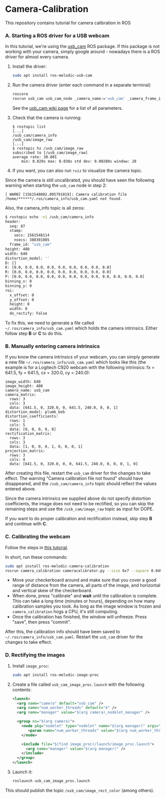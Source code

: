 # Camera-Calibration
This repository contains tutorial for camera calibration in ROS

### A. Starting a ROS driver for a USB webcam

In this tutorial, we're using the [usb_cam](http://wiki.ros.org/usb_cam)
ROS package. If this package is not working with your camera, simply google
around - nowadays there is a ROS driver for almost every camera.

1. Install the driver:

    ```bash
    sudo apt install ros-melodic-usb-cam
    ```

2. Run the camera driver (enter each command in a separate terminal)

    ```bash
    roscore
    rosrun usb_cam usb_cam_node _camera_name:='usb_cam' _camera_frame_id:='usb_cam'
    ```

    See the [usb_cam wiki page](http://wiki.ros.org/usb_cam) for a list of all
    parameters.

3. Check that the camera is running:

    ```
    $ rostopic list
    [...]
    /usb_cam/camera_info
    /usb_cam/image_raw
    [...]
    $ rostopic hz /usb_cam/image_raw
    subscribed to [/usb_cam/image_raw]
    average rate: 30.001
     	min: 0.029s max: 0.038s std dev: 0.00280s window: 28
    ```

4. If you want, you can also run `rviz` to visualize the camera topic.

Since the camera is still uncalibrated, you should have seen the following
warning when starting the `usb_cam` node in step 2:

```
[ WARN] [1561548002.895791819]: Camera calibration file /home/******/.ros/camera_info/usb_cam.yaml not found.
```

Also, the camera_info topic is all zeros:

```bash
$ rostopic echo -n1 /usb_cam/camera_info
header:
  seq: 87
  stamp:
    secs: 1561548114
    nsecs: 388301085
  frame_id: "usb_cam"
height: 480
width: 640
distortion_model: ''
D: []
K: [0.0, 0.0, 0.0, 0.0, 0.0, 0.0, 0.0, 0.0, 0.0]
R: [0.0, 0.0, 0.0, 0.0, 0.0, 0.0, 0.0, 0.0, 0.0]
P: [0.0, 0.0, 0.0, 0.0, 0.0, 0.0, 0.0, 0.0, 0.0, 0.0, 0.0, 0.0]
binning_x: 0
binning_y: 0
roi:
  x_offset: 0
  y_offset: 0
  height: 0
  width: 0
  do_rectify: False
```

To fix this, we need to generate a file called
`~/.ros/camera_info/usb_cam.yaml` which holds the camera intrinsics. Either
follow step **B** or **C** to do this.

### B. Manually entering camera intrinsics

If you know the camera intrinsics of your webcam, you can simply generate a new
file `~/.ros/camera_info/usb_cam.yaml` which looks like this (the example is
for a Logitech C920 webcam with the following intrinsics: fx = 641.5,
fy = 641.5, cx = 320.0, cy = 240.0):


```
image_width: 640
image_height: 480
camera_name: usb_cam
camera_matrix:
  rows: 3
  cols: 3
  data: [641.5, 0, 320.0, 0, 641.5, 240.0, 0, 0, 1]
distortion_model: plumb_bob
distortion_coefficients:
  rows: 1
  cols: 5
  data: [0, 0, 0, 0, 0]
rectification_matrix:
  rows: 3
  cols: 3
  data: [1, 0, 0, 0, 1, 0, 0, 0, 1]
projection_matrix:
  rows: 3
  cols: 4
  data: [641.5, 0, 320.0, 0, 0, 641.5, 240.0, 0, 0, 0, 1, 0]
```

After creating this file, restart the `usb_cam` driver for the changes to take
effect. The warning "Camera calibration file not found" should have
disappeared, and the `/usb_cam/camera_info` topic should reflect the values
entered above.

Since the camera intrinsics we supplied above do not specify distortion
coefficients, the image does not need to be rectified, so you can skip the
remaining steps and use the `/usb_cam/image_raw` topic as input for DOPE.

If you want to do proper calibration and rectification instead, skip step **B**
and continue with **C**.

### C. Calibrating the webcam

Follow the steps in [this tutorial](http://wiki.ros.org/camera_calibration/Tutorials/MonocularCalibration).

In short, run these commands:

```bash
sudo apt install ros-melodic-camera-calibration
rosrun camera_calibration cameracalibrator.py --size 6x7 --square 0.0495 image:=/usb_cam/image_raw camera:=/usb_cam   # adjust these values to your checkerboard
```

* Move your checkerboard around and make sure that you cover a good range of
  distance from the camera, all parts of the image, and horizontal and vertical
  skew of the checkerboard.
* When done, press "calibrate" and **wait** until the calibration is complete.
  This can take a long time (minutes or hours), depending on how many
  calibration samples you took. As long as the image window is frozen and
  `camera_calibration` hogs a CPU, it's still computing.
* Once the calibration has finished, the window will unfreeze. Press "save",
  then press "commit".

After this, the calibration info should have been saved to
`~/.ros/camera_info/usb_cam.yaml`. Restart the `usb_cam` driver for the changes
to take effect.


### D. Rectifying the images

1. Install `image_proc`:

    ```bash
    sudo apt install ros-melodic-image-proc
    ```

2. Create a file called `usb_cam_image_proc.launch` with the following contents:

    ```xml
    <launch>
      <arg name="camera" default="usb_cam" />
      <arg name="num_worker_threads" default="4" />
      <arg name="manager" value="$(arg camera)_nodelet_manager" />

      <group ns="$(arg camera)">
        <node pkg="nodelet" type="nodelet" name="$(arg manager)" args="manager" output="screen">
           <param name="num_worker_threads" value="$(arg num_worker_threads)" />
        </node>

        <include file="$(find image_proc)/launch/image_proc.launch">
          <arg name="manager" value="$(arg manager)" />
        </include>
      </group>
    </launch>
    ```

3. Launch it:

    ```bash
    roslaunch usb_cam_image_proc.launch
    ```

This should publish the topic `/usb_cam/image_rect_color` (among others).
